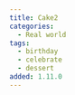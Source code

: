 ```yaml
---
title: Cake2
categories:
  - Real world
tags:
  - birthday
  - celebrate
  - dessert
added: 1.11.0
---
```

